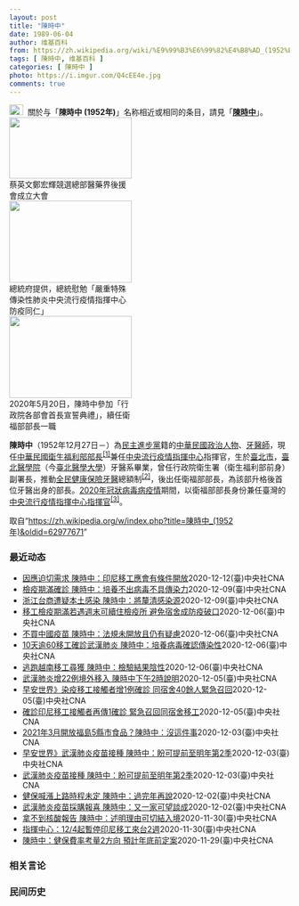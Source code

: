 ```yaml
---
layout: post
title: "陳時中"
date: 1989-06-04
author: 维基百科
from: https://zh.wikipedia.org/wiki/%E9%99%B3%E6%99%82%E4%B8%AD_(1952%E5%B9%B4)
tags: [ 陳時中, 维基百科 ]
categories: [ 陳時中 ]
photo: https://i.imgur.com/Q4cEE4e.jpg
comments: true
---
```

<div class="mw-parser-output"><div id="noteTA-54dafe5e" class="noteTA"><div class="noteTA-group"><div data-noteta-group-source="module" data-noteta-group="Medicine"></div></div></div>
<div role="note" class="hatnote navigation-not-searchable"><a href="/wiki/Wikipedia:%E6%B6%88%E6%AD%A7%E4%B9%89" title="Wikipedia:消歧义"><img alt="Disambig gray.svg" src="//upload.wikimedia.org/wikipedia/commons/thumb/5/5f/Disambig_gray.svg/25px-Disambig_gray.svg.png" decoding="async" width="25" height="19" srcset="//upload.wikimedia.org/wikipedia/commons/thumb/5/5f/Disambig_gray.svg/38px-Disambig_gray.svg.png 1.5x, //upload.wikimedia.org/wikipedia/commons/thumb/5/5f/Disambig_gray.svg/50px-Disambig_gray.svg.png 2x" data-file-width="220" data-file-height="168"></a>&nbsp;&nbsp;關於与「<b>陳時中 (1952年)</b>」名称相近或相同的条目，請見「<b><a href="/wiki/%E9%99%B3%E6%99%82%E4%B8%AD" class="mw-disambig" title="陳時中">陳時中</a></b>」。</div>

<div class="thumb tright"><div class="thumbinner" style="width:222px;"><a href="/wiki/File:%E9%84%AD%E5%AE%8F%E8%BC%9D%E8%88%87%E9%86%AB%E6%94%BF%E4%BA%BA%E5%A3%AB%E5%90%88%E7%85%A7.jpg" class="image"><img alt="" src="//upload.wikimedia.org/wikipedia/commons/thumb/e/e0/%E9%84%AD%E5%AE%8F%E8%BC%9D%E8%88%87%E9%86%AB%E6%94%BF%E4%BA%BA%E5%A3%AB%E5%90%88%E7%85%A7.jpg/220px-%E9%84%AD%E5%AE%8F%E8%BC%9D%E8%88%87%E9%86%AB%E6%94%BF%E4%BA%BA%E5%A3%AB%E5%90%88%E7%85%A7.jpg" decoding="async" width="220" height="110" class="thumbimage" srcset="//upload.wikimedia.org/wikipedia/commons/thumb/e/e0/%E9%84%AD%E5%AE%8F%E8%BC%9D%E8%88%87%E9%86%AB%E6%94%BF%E4%BA%BA%E5%A3%AB%E5%90%88%E7%85%A7.jpg/330px-%E9%84%AD%E5%AE%8F%E8%BC%9D%E8%88%87%E9%86%AB%E6%94%BF%E4%BA%BA%E5%A3%AB%E5%90%88%E7%85%A7.jpg 1.5x, //upload.wikimedia.org/wikipedia/commons/thumb/e/e0/%E9%84%AD%E5%AE%8F%E8%BC%9D%E8%88%87%E9%86%AB%E6%94%BF%E4%BA%BA%E5%A3%AB%E5%90%88%E7%85%A7.jpg/440px-%E9%84%AD%E5%AE%8F%E8%BC%9D%E8%88%87%E9%86%AB%E6%94%BF%E4%BA%BA%E5%A3%AB%E5%90%88%E7%85%A7.jpg 2x" data-file-width="4160" data-file-height="2080"></a>  <div class="thumbcaption"><div class="magnify"><a href="/wiki/File:%E9%84%AD%E5%AE%8F%E8%BC%9D%E8%88%87%E9%86%AB%E6%94%BF%E4%BA%BA%E5%A3%AB%E5%90%88%E7%85%A7.jpg" class="internal" title="放大"></a></div>蔡英文鄭宏輝競選總部醫藥界後援會成立大會</div></div></div>
<div class="thumb tright"><div class="thumbinner" style="width:222px;"><a href="/wiki/File:02.07_%E7%B8%BD%E7%B5%B1%E6%85%B0%E5%8B%89%E3%80%8C%E5%9A%B4%E9%87%8D%E7%89%B9%E6%AE%8A%E5%82%B3%E6%9F%93%E6%80%A7%E8%82%BA%E7%82%8E%E4%B8%AD%E5%A4%AE%E6%B5%81%E8%A1%8C%E7%96%AB%E6%83%85%E6%8C%87%E6%8F%AE%E4%B8%AD%E5%BF%83%E9%98%B2%E7%96%AB%E5%90%8C%E4%BB%81%E3%80%8D_(49500116692).jpg" class="image"><img alt="" src="//upload.wikimedia.org/wikipedia/commons/thumb/9/95/02.07_%E7%B8%BD%E7%B5%B1%E6%85%B0%E5%8B%89%E3%80%8C%E5%9A%B4%E9%87%8D%E7%89%B9%E6%AE%8A%E5%82%B3%E6%9F%93%E6%80%A7%E8%82%BA%E7%82%8E%E4%B8%AD%E5%A4%AE%E6%B5%81%E8%A1%8C%E7%96%AB%E6%83%85%E6%8C%87%E6%8F%AE%E4%B8%AD%E5%BF%83%E9%98%B2%E7%96%AB%E5%90%8C%E4%BB%81%E3%80%8D_%2849500116692%29.jpg/220px-02.07_%E7%B8%BD%E7%B5%B1%E6%85%B0%E5%8B%89%E3%80%8C%E5%9A%B4%E9%87%8D%E7%89%B9%E6%AE%8A%E5%82%B3%E6%9F%93%E6%80%A7%E8%82%BA%E7%82%8E%E4%B8%AD%E5%A4%AE%E6%B5%81%E8%A1%8C%E7%96%AB%E6%83%85%E6%8C%87%E6%8F%AE%E4%B8%AD%E5%BF%83%E9%98%B2%E7%96%AB%E5%90%8C%E4%BB%81%E3%80%8D_%2849500116692%29.jpg" decoding="async" width="220" height="147" class="thumbimage" srcset="//upload.wikimedia.org/wikipedia/commons/thumb/9/95/02.07_%E7%B8%BD%E7%B5%B1%E6%85%B0%E5%8B%89%E3%80%8C%E5%9A%B4%E9%87%8D%E7%89%B9%E6%AE%8A%E5%82%B3%E6%9F%93%E6%80%A7%E8%82%BA%E7%82%8E%E4%B8%AD%E5%A4%AE%E6%B5%81%E8%A1%8C%E7%96%AB%E6%83%85%E6%8C%87%E6%8F%AE%E4%B8%AD%E5%BF%83%E9%98%B2%E7%96%AB%E5%90%8C%E4%BB%81%E3%80%8D_%2849500116692%29.jpg/330px-02.07_%E7%B8%BD%E7%B5%B1%E6%85%B0%E5%8B%89%E3%80%8C%E5%9A%B4%E9%87%8D%E7%89%B9%E6%AE%8A%E5%82%B3%E6%9F%93%E6%80%A7%E8%82%BA%E7%82%8E%E4%B8%AD%E5%A4%AE%E6%B5%81%E8%A1%8C%E7%96%AB%E6%83%85%E6%8C%87%E6%8F%AE%E4%B8%AD%E5%BF%83%E9%98%B2%E7%96%AB%E5%90%8C%E4%BB%81%E3%80%8D_%2849500116692%29.jpg 1.5x, //upload.wikimedia.org/wikipedia/commons/thumb/9/95/02.07_%E7%B8%BD%E7%B5%B1%E6%85%B0%E5%8B%89%E3%80%8C%E5%9A%B4%E9%87%8D%E7%89%B9%E6%AE%8A%E5%82%B3%E6%9F%93%E6%80%A7%E8%82%BA%E7%82%8E%E4%B8%AD%E5%A4%AE%E6%B5%81%E8%A1%8C%E7%96%AB%E6%83%85%E6%8C%87%E6%8F%AE%E4%B8%AD%E5%BF%83%E9%98%B2%E7%96%AB%E5%90%8C%E4%BB%81%E3%80%8D_%2849500116692%29.jpg/440px-02.07_%E7%B8%BD%E7%B5%B1%E6%85%B0%E5%8B%89%E3%80%8C%E5%9A%B4%E9%87%8D%E7%89%B9%E6%AE%8A%E5%82%B3%E6%9F%93%E6%80%A7%E8%82%BA%E7%82%8E%E4%B8%AD%E5%A4%AE%E6%B5%81%E8%A1%8C%E7%96%AB%E6%83%85%E6%8C%87%E6%8F%AE%E4%B8%AD%E5%BF%83%E9%98%B2%E7%96%AB%E5%90%8C%E4%BB%81%E3%80%8D_%2849500116692%29.jpg 2x" data-file-width="2048" data-file-height="1365"></a>  <div class="thumbcaption"><div class="magnify"><a href="/wiki/File:02.07_%E7%B8%BD%E7%B5%B1%E6%85%B0%E5%8B%89%E3%80%8C%E5%9A%B4%E9%87%8D%E7%89%B9%E6%AE%8A%E5%82%B3%E6%9F%93%E6%80%A7%E8%82%BA%E7%82%8E%E4%B8%AD%E5%A4%AE%E6%B5%81%E8%A1%8C%E7%96%AB%E6%83%85%E6%8C%87%E6%8F%AE%E4%B8%AD%E5%BF%83%E9%98%B2%E7%96%AB%E5%90%8C%E4%BB%81%E3%80%8D_(49500116692).jpg" class="internal" title="放大"></a></div>總統府提供，總統慰勉「嚴重特殊傳染性肺炎中央流行疫情指揮中心防疫同仁」</div></div></div>
<div class="thumb tright"><div class="thumbinner" style="width:222px;"><a href="/wiki/File:05.20_%E7%B8%BD%E7%B5%B1%E4%B8%BB%E6%8C%81%E3%80%8C%E8%A1%8C%E6%94%BF%E9%99%A2%E5%89%AF%E9%99%A2%E9%95%B7%E6%9A%A8%E5%90%84%E9%83%A8%E6%9C%83%E9%A6%96%E9%95%B7%E5%AE%A3%E8%AA%93%E5%85%B8%E7%A6%AE%E3%80%8D-%E9%99%B3%E6%99%82%E4%B8%AD.jpg" class="image"><img alt="" src="//upload.wikimedia.org/wikipedia/commons/thumb/a/aa/05.20_%E7%B8%BD%E7%B5%B1%E4%B8%BB%E6%8C%81%E3%80%8C%E8%A1%8C%E6%94%BF%E9%99%A2%E5%89%AF%E9%99%A2%E9%95%B7%E6%9A%A8%E5%90%84%E9%83%A8%E6%9C%83%E9%A6%96%E9%95%B7%E5%AE%A3%E8%AA%93%E5%85%B8%E7%A6%AE%E3%80%8D-%E9%99%B3%E6%99%82%E4%B8%AD.jpg/220px-05.20_%E7%B8%BD%E7%B5%B1%E4%B8%BB%E6%8C%81%E3%80%8C%E8%A1%8C%E6%94%BF%E9%99%A2%E5%89%AF%E9%99%A2%E9%95%B7%E6%9A%A8%E5%90%84%E9%83%A8%E6%9C%83%E9%A6%96%E9%95%B7%E5%AE%A3%E8%AA%93%E5%85%B8%E7%A6%AE%E3%80%8D-%E9%99%B3%E6%99%82%E4%B8%AD.jpg" decoding="async" width="220" height="147" class="thumbimage" srcset="//upload.wikimedia.org/wikipedia/commons/thumb/a/aa/05.20_%E7%B8%BD%E7%B5%B1%E4%B8%BB%E6%8C%81%E3%80%8C%E8%A1%8C%E6%94%BF%E9%99%A2%E5%89%AF%E9%99%A2%E9%95%B7%E6%9A%A8%E5%90%84%E9%83%A8%E6%9C%83%E9%A6%96%E9%95%B7%E5%AE%A3%E8%AA%93%E5%85%B8%E7%A6%AE%E3%80%8D-%E9%99%B3%E6%99%82%E4%B8%AD.jpg/330px-05.20_%E7%B8%BD%E7%B5%B1%E4%B8%BB%E6%8C%81%E3%80%8C%E8%A1%8C%E6%94%BF%E9%99%A2%E5%89%AF%E9%99%A2%E9%95%B7%E6%9A%A8%E5%90%84%E9%83%A8%E6%9C%83%E9%A6%96%E9%95%B7%E5%AE%A3%E8%AA%93%E5%85%B8%E7%A6%AE%E3%80%8D-%E9%99%B3%E6%99%82%E4%B8%AD.jpg 1.5x, //upload.wikimedia.org/wikipedia/commons/thumb/a/aa/05.20_%E7%B8%BD%E7%B5%B1%E4%B8%BB%E6%8C%81%E3%80%8C%E8%A1%8C%E6%94%BF%E9%99%A2%E5%89%AF%E9%99%A2%E9%95%B7%E6%9A%A8%E5%90%84%E9%83%A8%E6%9C%83%E9%A6%96%E9%95%B7%E5%AE%A3%E8%AA%93%E5%85%B8%E7%A6%AE%E3%80%8D-%E9%99%B3%E6%99%82%E4%B8%AD.jpg/440px-05.20_%E7%B8%BD%E7%B5%B1%E4%B8%BB%E6%8C%81%E3%80%8C%E8%A1%8C%E6%94%BF%E9%99%A2%E5%89%AF%E9%99%A2%E9%95%B7%E6%9A%A8%E5%90%84%E9%83%A8%E6%9C%83%E9%A6%96%E9%95%B7%E5%AE%A3%E8%AA%93%E5%85%B8%E7%A6%AE%E3%80%8D-%E9%99%B3%E6%99%82%E4%B8%AD.jpg 2x" data-file-width="2508" data-file-height="1672"></a>  <div class="thumbcaption"><div class="magnify"><a href="/wiki/File:05.20_%E7%B8%BD%E7%B5%B1%E4%B8%BB%E6%8C%81%E3%80%8C%E8%A1%8C%E6%94%BF%E9%99%A2%E5%89%AF%E9%99%A2%E9%95%B7%E6%9A%A8%E5%90%84%E9%83%A8%E6%9C%83%E9%A6%96%E9%95%B7%E5%AE%A3%E8%AA%93%E5%85%B8%E7%A6%AE%E3%80%8D-%E9%99%B3%E6%99%82%E4%B8%AD.jpg" class="internal" title="放大"></a></div>2020年5月20日，陳時中參加「行政院各部會首長宣誓典禮」，續任衛福部部長一職</div></div></div>
<p><b>陳時中</b>（1952年12月27日<span class="useeditintro" title="Template:BLP editintro">－</span>）為<a href="/wiki/%E6%B0%91%E4%B8%BB%E9%80%B2%E6%AD%A5%E9%BB%A8" title="民主進步黨">民主進步黨</a>籍的<a href="/wiki/%E4%B8%AD%E8%8F%AF%E6%B0%91%E5%9C%8B" title="中華民國">中華民國</a><a href="/wiki/%E6%94%BF%E6%B2%BB%E4%BA%BA%E7%89%A9" title="政治人物">政治人物</a>、<a href="/wiki/%E7%89%99%E9%86%AB%E5%B8%AB" class="mw-redirect" title="牙醫師">牙醫師</a>，現任<a href="/wiki/%E4%B8%AD%E8%8F%AF%E6%B0%91%E5%9C%8B%E8%A1%9B%E7%94%9F%E7%A6%8F%E5%88%A9%E9%83%A8" title="中華民國衛生福利部">中華民國衛生福利部</a><a href="/wiki/%E9%83%A8%E9%95%B7" title="部長">部長</a><sup id="cite_ref-1" class="reference"><a href="#cite_note-1">[1]</a></sup>兼任<a href="/wiki/%E4%B8%AD%E5%A4%AE%E6%B5%81%E8%A1%8C%E7%96%AB%E6%83%85%E6%8C%87%E6%8F%AE%E4%B8%AD%E5%BF%83" class="mw-redirect" title="中央流行疫情指揮中心">中央流行疫情指揮中心</a>指揮官，生於<a href="/wiki/%E8%87%BA%E5%8C%97%E5%B8%82" title="臺北市">臺北市</a>，<a href="/wiki/%E8%87%BA%E5%8C%97%E9%86%AB%E5%AD%B8%E9%99%A2" class="mw-redirect" title="臺北醫學院">臺北醫學院</a>（今<a href="/wiki/%E8%87%BA%E5%8C%97%E9%86%AB%E5%AD%B8%E5%A4%A7%E5%AD%B8" title="臺北醫學大學">臺北醫學大學</a>）牙醫系畢業，曾任行政院衛生署（衛生福利部前身）副署長，推動<a href="/wiki/%E5%85%A8%E6%B0%91%E5%81%A5%E5%BA%B7%E4%BF%9D%E9%9A%AA" title="全民健康保險">全民健康保險</a><a href="/wiki/%E7%89%99%E9%86%AB" title="牙醫">牙醫</a>總額制<sup id="cite_ref-2" class="reference"><a href="#cite_note-2">[2]</a></sup>，後出任衛福部部長，為該部升格後首位牙醫出身的部長。<a href="/wiki/2019%E5%86%A0%E7%8B%80%E7%97%85%E6%AF%92%E7%97%85%E8%87%BA%E7%81%A3%E7%96%AB%E6%83%85" title="2019冠狀病毒病臺灣疫情">2020年冠狀病毒病疫情</a>期間，以衛福部部長身份兼任臺灣的<a href="/wiki/%E5%9C%8B%E5%AE%B6%E8%A1%9B%E7%94%9F%E6%8C%87%E6%8F%AE%E4%B8%AD%E5%BF%83%E4%B8%AD%E5%A4%AE%E6%B5%81%E8%A1%8C%E7%96%AB%E6%83%85%E6%8C%87%E6%8F%AE%E4%B8%AD%E5%BF%83" title="國家衛生指揮中心中央流行疫情指揮中心">中央流行疫情指揮中心</a><a href="/wiki/%E6%8C%87%E6%8F%AE%E5%AE%98" title="指揮官">指揮官</a><sup id="cite_ref-3" class="reference"><a href="#cite_note-3">[3]</a></sup>。
</p>
</div><noscript><img src="//zh.wikipedia.org/wiki/Special:CentralAutoLogin/start?type=1x1" alt="" title="" width="1" height="1" style="border: none; position: absolute;"></noscript>
<div class="printfooter">取自“<a dir="ltr" href="https://zh.wikipedia.org/w/index.php?title=陳時中_(1952年)&amp;oldid=62977671">https://zh.wikipedia.org/w/index.php?title=陳時中_(1952年)&amp;oldid=62977671</a>”</div><div id="recent-news"><h3>最近动态</h3><ul><li><a href="https://nodebe4.github.io/waimei/2020-12-12/%E5%9B%A0%E6%87%89%E8%BF%AB%E5%88%87%E9%9C%80%E6%B1%82-%E9%99%B3%E6%99%82%E4%B8%AD-%E5%8D%B0%E5%B0%BC%E7%A7%BB%E5%B7%A5%E6%87%89%E6%9C%83%E6%9C%89%E6%A2%9D%E4%BB%B6%E9%96%8B%E6%94%BE" title="因應迫切需求 陳時中：印尼移工應會有條件開放—— 疫情指揮中心指揮官陳時中13日說，近日將討論印尼籍移工重新開放，原則應會朝向有條件稍微開放。圖為印尼移工常去的餐館與小吃店人潮變少，行人都戴上口...">因應迫切需求 陳時中：印尼移工應會有條件開放</a><time>2020-12-12</time><a class="tag">(臺)中央社CNA</a></li>
<li><a href="https://nodebe4.github.io/waimei/2020-12-09/%E6%AA%A2%E7%96%AB%E6%9C%9F%E6%BB%BF%E7%A2%BA%E8%A8%BA-%E9%99%B3%E6%99%82%E4%B8%AD-%E5%9F%B9%E9%A4%8A%E4%B8%8D%E5%87%BA%E7%97%85%E6%AF%92%E4%B8%8D%E5%85%B7%E5%82%B3%E6%9F%93%E5%8A%9B" title="檢疫期滿確診 陳時中：培養不出病毒不具傳染力—— 外界建議應考慮檢疫期滿後全面篩檢，指揮中心指揮官陳時中10日說，檢疫期滿後的確診者，到目前都培養不出病毒，意即不具傳染力。（示意圖／圖取自Pix...">檢疫期滿確診 陳時中：培養不出病毒不具傳染力</a><time>2020-12-09</time><a class="tag">(臺)中央社CNA</a></li>
<li><a href="https://nodebe4.github.io/waimei/2020-12-09/%E6%B5%99%E6%B1%9F%E5%8F%B0%E5%95%86%E9%81%AD%E7%96%91%E6%9C%AC%E5%9C%9F%E6%84%9F%E6%9F%93-%E9%99%B3%E6%99%82%E4%B8%AD-%E5%B0%87%E9%87%90%E6%B8%85%E6%84%9F%E6%9F%93%E6%BA%90" title="浙江台商遭疑本土感染 陳時中：將釐清感染源—— 浙江返台台商（案719）確診武漢肺炎，從境外到發病相隔12天，遭疑為本土感染。中央流行疫情指揮中心指揮官陳時中（前）9日表示，這名個案沒有疑似本土...">浙江台商遭疑本土感染  陳時中：將釐清感染源</a><time>2020-12-09</time><a class="tag">(臺)中央社CNA</a></li>
<li><a href="https://nodebe4.github.io/waimei/2020-12-06/%E7%A7%BB%E5%B7%A5%E6%AA%A2%E7%96%AB%E6%9C%9F%E6%BB%BF%E8%8B%A5%E9%81%87%E9%80%B1%E6%9C%AB%E5%8F%AF%E7%BA%8C%E4%BD%8F%E6%AA%A2%E7%96%AB%E6%89%80-%E9%81%BF%E5%85%8D%E5%AE%BF%E8%88%8D%E6%88%90%E9%98%B2%E7%96%AB%E7%A0%B4%E5%8F%A3" title="移工檢疫期滿若遇週末可續住檢疫所 避免宿舍成防疫破口—— 指揮中心指揮官陳時中宣布，將暫時開放週末前夕檢疫期滿的移工續住集中檢疫所，避免防疫破口。圖為台北街頭的移工。中央社記者郭日曉攝　109年...">移工檢疫期滿若遇週末可續住檢疫所 避免宿舍成防疫破口</a><time>2020-12-06</time><a class="tag">(臺)中央社CNA</a></li>
<li><a href="https://nodebe4.github.io/waimei/2020-12-06/%E4%B8%8D%E8%B2%B7%E4%B8%AD%E5%9C%8B%E7%96%AB%E8%8B%97-%E9%99%B3%E6%99%82%E4%B8%AD-%E6%B3%95%E8%A6%8F%E6%9C%AA%E9%96%8B%E6%94%BE%E4%B8%94%E4%BB%8D%E6%9C%89%E7%96%91%E6%85%AE" title="不買中國疫苗 陳時中：法規未開放且仍有疑慮—— 中央流行疫情指揮中心指揮官陳時中6日表示，兩岸貿易法規一直未開放中國疫苗，主要是對製程有疑慮。（中央社檔案照片） （中央社記者許秩維、張茗喧台北6...">不買中國疫苗 陳時中：法規未開放且仍有疑慮</a><time>2020-12-06</time><a class="tag">(臺)中央社CNA</a></li>
<li><a href="https://nodebe4.github.io/waimei/2020-12-06/10%E5%A4%A9%E9%80%BE60%E7%A7%BB%E5%B7%A5%E7%A2%BA%E8%A8%BA%E6%AD%A6%E6%BC%A2%E8%82%BA%E7%82%8E-%E9%99%B3%E6%99%82%E4%B8%AD-%E5%9F%B9%E9%A4%8A%E7%97%85%E6%AF%92%E7%A2%BA%E8%AA%8D%E5%82%B3%E6%9F%93%E6%80%A7" title="10天逾60移工確診武漢肺炎 陳時中：培養病毒確認傳染性—— 過去短短10天就有60多例移工確診武漢肺炎，指揮中心指揮官陳時中6日說，將持續培養病毒以了解有無傳染可能性。圖為商家門口貼英文告示，...">10天逾60移工確診武漢肺炎 陳時中：培養病毒確認傳染性</a><time>2020-12-06</time><a class="tag">(臺)中央社CNA</a></li>
<li><a href="https://nodebe4.github.io/waimei/2020-12-06/%E9%80%83%E8%B7%91%E8%B6%8A%E5%8D%97%E7%A7%BB%E5%B7%A5%E5%B0%8B%E7%8D%B2-%E9%99%B3%E6%99%82%E4%B8%AD-%E6%AA%A2%E9%A9%97%E7%B5%90%E6%9E%9C%E9%99%B0%E6%80%A7" title="逃跑越南移工尋獲 陳時中：檢驗結果陰性—— 移民署和警政署4日獲報，有一名列為武漢肺炎確診接觸者的移工失聯，隨即成立專案小組尋人，6日清晨在台北市一處民宅查獲這名越籍移工，無染疫症狀，隨即送醫採...">逃跑越南移工尋獲 陳時中：檢驗結果陰性</a><time>2020-12-06</time><a class="tag">(臺)中央社CNA</a></li>
<li><a href="https://nodebe4.github.io/waimei/2020-12-05/%E6%AD%A6%E6%BC%A2%E8%82%BA%E7%82%8E%E5%A2%9E22%E4%BE%8B%E5%A2%83%E5%A4%96%E7%A7%BB%E5%85%A5-%E9%99%B3%E6%99%82%E4%B8%AD%E4%B8%8B%E5%8D%882%E6%99%82%E8%AA%AA%E6%98%8E" title="武漢肺炎增22例境外移入 陳時中下午2時說明—— 中央流行疫情指揮中心6日上午宣布新增22例武漢肺炎境外移入病例。圖為桃園機場檢疫作業。（中央社檔案照片） （中央社記者張茗喧台北6日電）中央流行...">武漢肺炎增22例境外移入 陳時中下午2時說明</a><time>2020-12-05</time><a class="tag">(臺)中央社CNA</a></li>
<li><a href="https://nodebe4.github.io/waimei/2020-12-05/%E6%97%A9%E5%AE%89%E4%B8%96%E7%95%8C-%E6%9F%93%E7%96%AB%E7%A7%BB%E5%B7%A5%E6%8E%A5%E8%A7%B8%E8%80%85%E5%A2%9E1%E4%BE%8B%E7%A2%BA%E8%A8%BA-%E5%90%8C%E5%AE%BF%E8%88%8D40%E9%A4%98%E4%BA%BA%E7%B7%8A%E6%80%A5%E5%8F%AC%E5%9B%9E" title="早安世界》染疫移工接觸者增1例確診 同宿舍40餘人緊急召回—— 日前1名印尼移工確診武漢肺炎，疫情指揮中心指揮官陳時中（圖）5日說，該名移工在宿舍的接觸者，新增1名確診。（中央社檔案照片） 今晨...">早安世界》染疫移工接觸者增1例確診 同宿舍40餘人緊急召回</a><time>2020-12-05</time><a class="tag">(臺)中央社CNA</a></li>
<li><a href="https://nodebe4.github.io/waimei/2020-12-05/%E7%A2%BA%E8%A8%BA%E5%8D%B0%E5%B0%BC%E7%A7%BB%E5%B7%A5%E6%8E%A5%E8%A7%B8%E8%80%85%E5%86%8D%E5%82%B31%E7%A2%BA%E8%A8%BA-%E7%B7%8A%E6%80%A5%E5%8F%AC%E5%9B%9E%E5%90%8C%E5%AE%BF%E8%88%8D%E7%A7%BB%E5%B7%A5" title="確診印尼移工接觸者再傳1確診 緊急召回同宿舍移工—— 日前1名印尼移工確診武漢肺炎，疫情指揮中心指揮官陳時中（圖）5日說，該名移工在宿舍的接觸者，新增1名確診。（中央社檔案照片） （中央社記者陳...">確診印尼移工接觸者再傳1確診 緊急召回同宿舍移工</a><time>2020-12-05</time><a class="tag">(臺)中央社CNA</a></li>
<li><a href="https://nodebe4.github.io/waimei/2020-12-03/2021%E5%B9%B43%E6%9C%88%E9%96%8B%E6%94%BE%E7%A6%8F%E5%B3%B65%E7%B8%A3%E5%B8%82%E9%A3%9F%E5%93%81-%E9%99%B3%E6%99%82%E4%B8%AD-%E6%B2%92%E9%80%99%E4%BB%B6%E4%BA%8B" title="2021年3月開放福島5縣市食品？陳時中：沒這件事—— 外傳日本期盼台灣在2021年3月能夠開放福島5縣市食品進口，衛福部長陳時中4日表示，完全沒有這件事，但他也說，日方雖沒有表達強烈需求，不過...">2021年3月開放福島5縣市食品？陳時中：沒這件事</a><time>2020-12-03</time><a class="tag">(臺)中央社CNA</a></li>
<li><a href="https://nodebe4.github.io/waimei/2020-12-03/%E6%97%A9%E5%AE%89%E4%B8%96%E7%95%8C-%E6%AD%A6%E6%BC%A2%E8%82%BA%E7%82%8E%E7%96%AB%E8%8B%97%E6%8E%A5%E7%A8%AE-%E9%99%B3%E6%99%82%E4%B8%AD-%E7%9B%BC%E5%8F%AF%E6%8F%90%E5%89%8D%E8%87%B3%E6%98%8E%E5%B9%B4%E7%AC%AC2%E5%AD%A3" title="早安世界》武漢肺炎疫苗接種 陳時中：盼可提前至明年第2季—— 衛福部長陳時中3日在立法院表示，目前評估武漢肺炎疫苗施打時程，應該可以提前至2021年3至6月打第一劑。（示意圖／圖取自Pexels...">早安世界》武漢肺炎疫苗接種 陳時中：盼可提前至明年第2季</a><time>2020-12-03</time><a class="tag">(臺)中央社CNA</a></li>
<li><a href="https://nodebe4.github.io/waimei/2020-12-03/%E6%AD%A6%E6%BC%A2%E8%82%BA%E7%82%8E%E7%96%AB%E8%8B%97%E6%8E%A5%E7%A8%AE-%E9%99%B3%E6%99%82%E4%B8%AD-%E7%9B%BC%E5%8F%AF%E6%8F%90%E5%89%8D%E8%87%B3%E6%98%8E%E5%B9%B4%E7%AC%AC2%E5%AD%A3" title="武漢肺炎疫苗接種 陳時中：盼可提前至明年第2季—— 衛福部長陳時中3日在立法院表示，目前評估武漢肺炎疫苗施打時程，應該可以提前至2021年3至6月打第一劑。（示意圖／圖取自Pexels圖庫） （...">武漢肺炎疫苗接種 陳時中：盼可提前至明年第2季</a><time>2020-12-03</time><a class="tag">(臺)中央社CNA</a></li>
<li><a href="https://nodebe4.github.io/waimei/2020-12-02/%E5%81%A5%E4%BF%9D%E5%96%8A%E6%BC%B2%E4%B8%8A%E8%B7%AF%E6%99%82%E7%A8%8B%E6%9C%AA%E5%AE%9A-%E9%99%B3%E6%99%82%E4%B8%AD-%E9%81%8E%E5%AE%8C%E5%B9%B4%E5%86%8D%E8%AA%AA" title="健保喊漲上路時程未定 陳時中：過完年再說—— 外界關注健保調漲，衛福部長陳時中（圖）3日表示，費率調整要考量健保財務和民眾負擔，受武漢肺炎疫情影響，民眾受經濟衝擊，相關配套也需修法，都會影響上路...">健保喊漲上路時程未定 陳時中：過完年再說</a><time>2020-12-02</time><a class="tag">(臺)中央社CNA</a></li>
<li><a href="https://nodebe4.github.io/waimei/2020-12-02/%E6%AD%A6%E6%BC%A2%E8%82%BA%E7%82%8E%E7%96%AB%E8%8B%97%E6%8E%A1%E8%B3%BC%E5%A0%B1%E5%96%9C-%E9%99%B3%E6%99%82%E4%B8%AD-%E5%8F%88%E4%B8%80%E5%AE%B6%E5%8F%AF%E6%9C%9B%E8%AB%87%E6%88%90" title="武漢肺炎疫苗採購報喜 陳時中：又一家可望談成—— 台灣採購疫苗再傳喜訊，指揮中心指揮官陳時中2日表示，除了透過Covax、國際藥廠購得的武漢肺炎疫苗外，另有1家疫苗廠談判進入「最後的時刻」。（中...">武漢肺炎疫苗採購報喜 陳時中：又一家可望談成</a><time>2020-12-02</time><a class="tag">(臺)中央社CNA</a></li>
<li><a href="https://nodebe4.github.io/waimei/2020-11-30/%E6%8B%BF%E4%B8%8D%E5%88%B0%E6%A0%B8%E9%85%B8%E5%A0%B1%E5%91%8A-%E9%99%B3%E6%99%82%E4%B8%AD-%E8%BF%B0%E6%98%8E%E7%90%86%E7%94%B1%E5%8F%AF%E5%88%87%E7%B5%90%E5%85%A5%E5%A2%83" title="拿不到核酸報告 陳時中：述明理由可切結入境—— （中央社記者張茗喧、許秩維台北30日電）秋冬防疫專案12月上路，入境者登機前須附核酸檢驗報告，民眾擔心拿不到檢驗報告難回國。指揮中心指揮官陳時中今...">拿不到核酸報告 陳時中：述明理由可切結入境</a><time>2020-11-30</time><a class="tag">(臺)中央社CNA</a></li>
<li><a href="https://nodebe4.github.io/waimei/2020-11-30/%E6%8C%87%E6%8F%AE%E4%B8%AD%E5%BF%83-12-4%E8%B5%B7%E6%9A%AB%E5%81%9C%E5%8D%B0%E5%B0%BC%E7%A7%BB%E5%B7%A5%E4%BE%86%E5%8F%B02%E9%80%B1" title="指揮中心：12/4起暫停印尼移工來台2週—— 中央流行疫情指揮中心指揮官陳時中30日宣布，12月4日起全面暫停引進印尼籍移工來台工作2週。（圖取自衛生福利部疾病管制署YouTube頻道網頁you...">指揮中心：12/4起暫停印尼移工來台2週</a><time>2020-11-30</time><a class="tag">(臺)中央社CNA</a></li>
<li><a href="https://nodebe4.github.io/waimei/2020-11-29/%E9%99%B3%E6%99%82%E4%B8%AD-%E5%81%A5%E4%BF%9D%E8%B2%BB%E7%8E%87%E8%80%83%E9%87%8F2%E6%96%B9%E5%90%91-%E9%A0%90%E8%A8%88%E5%B9%B4%E5%BA%95%E5%89%8D%E5%AE%9A%E6%A1%88" title="陳時中：健保費率考量2方向 預計年底前定案—— 外界關注明年健保費率，衛福部長陳時中29日表示，健保費率調整考量兩大方向，最晚2020年底前應該會有答案。（中央社檔案照片） （中央社記者許秩維台...">陳時中：健保費率考量2方向 預計年底前定案</a><time>2020-11-29</time><a class="tag">(臺)中央社CNA</a></li>
</ul></div><div id="open-opinion"><h3>相关言论</h3><ul></ul></div><div id="mjls-record"><h3>民间历史</h3><ul></ul></div>